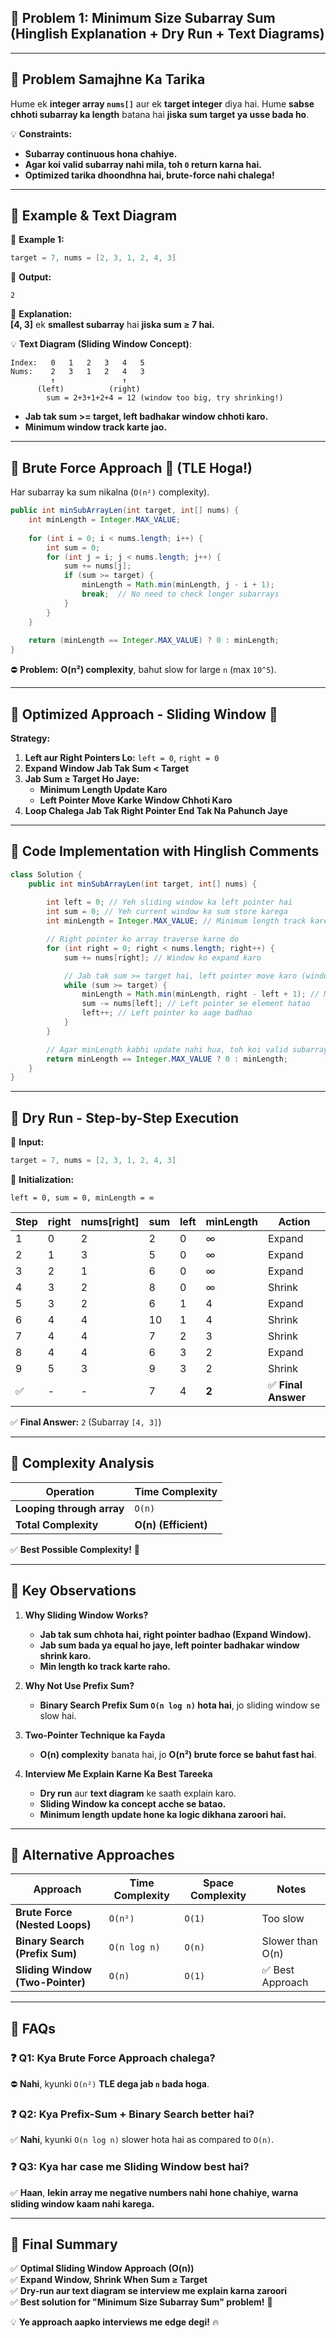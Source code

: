 ## 📌 Problem 1: **Minimum Size Subarray Sum (Hinglish Explanation + Dry Run + Text Diagrams)**  

---

## 🔹 **Problem Samajhne Ka Tarika**
Hume ek **integer array `nums[]`** aur ek **target integer** diya hai. Hume **sabse chhoti subarray ka length** batana hai **jiska sum target ya usse bada ho**.

💡 **Constraints:**
- **Subarray continuous hona chahiye.**
- **Agar koi valid subarray nahi mila, toh `0` return karna hai.**
- **Optimized tarika dhoondhna hai, brute-force nahi chalega!**

---

## 🔹 **Example & Text Diagram**  
📌 **Example 1:**  
```java
target = 7, nums = [2, 3, 1, 2, 4, 3]
```
📌 **Output:**  
```
2
```
📌 **Explanation:**  
**[4, 3]** ek **smallest subarray** hai **jiska sum ≥ 7 hai.**  

💡 **Text Diagram (Sliding Window Concept)**:
```
Index:   0   1   2   3   4   5
Nums:    2   3   1   2   4   3
         ↑               ↑   
      (left)          (right)   
        sum = 2+3+1+2+4 = 12 (window too big, try shrinking!)
```

- **Jab tak sum >= target, left badhakar window chhoti karo.**
- **Minimum window track karte jao.**

---

## 🔹 **Brute Force Approach 🐢 (TLE Hoga!)**
Har subarray ka sum nikalna (`O(n²)` complexity).

```java
public int minSubArrayLen(int target, int[] nums) {
    int minLength = Integer.MAX_VALUE;
    
    for (int i = 0; i < nums.length; i++) {
        int sum = 0;
        for (int j = i; j < nums.length; j++) {
            sum += nums[j];
            if (sum >= target) {
                minLength = Math.min(minLength, j - i + 1);
                break;  // No need to check longer subarrays
            }
        }
    }
    
    return (minLength == Integer.MAX_VALUE) ? 0 : minLength;
}
```
⛔ **Problem:** **O(n²) complexity**, bahut slow for large `n` (max `10^5`).

---

## 🔹 **Optimized Approach - Sliding Window 🚀**
**Strategy:**
1. **Left aur Right Pointers Lo:** `left = 0`, `right = 0`
2. **Expand Window Jab Tak Sum < Target**  
3. **Jab Sum ≥ Target Ho Jaye:**  
   - **Minimum Length Update Karo**  
   - **Left Pointer Move Karke Window Chhoti Karo**  
4. **Loop Chalega Jab Tak Right Pointer End Tak Na Pahunch Jaye**

---

## 🔹 **Code Implementation with Hinglish Comments**
```java
class Solution {
    public int minSubArrayLen(int target, int[] nums) {
        
        int left = 0; // Yeh sliding window ka left pointer hai
        int sum = 0; // Yeh current window ka sum store karega
        int minLength = Integer.MAX_VALUE; // Minimum length track karega

        // Right pointer ko array traverse karne do
        for (int right = 0; right < nums.length; right++) {
            sum += nums[right]; // Window ko expand karo

            // Jab tak sum >= target hai, left pointer move karo (window chhoti karo)
            while (sum >= target) {
                minLength = Math.min(minLength, right - left + 1); // Minimum length update karo
                sum -= nums[left]; // Left pointer se element hatao
                left++; // Left pointer ko aage badhao
            }
        }

        // Agar minLength kabhi update nahi hua, toh koi valid subarray nahi mila
        return minLength == Integer.MAX_VALUE ? 0 : minLength;
    }
}
```

---

## 🔹 **Dry Run - Step-by-Step Execution**
📌 **Input:**  
```java
target = 7, nums = [2, 3, 1, 2, 4, 3]
```
📌 **Initialization:**  
```
left = 0, sum = 0, minLength = ∞
```

| **Step** | **right** | **nums[right]** | **sum** | **left** | **minLength** | **Action** |
|---------|---------|-------------|------|------|------|-------------|
| 1 | 0 | 2 | 2 | 0 | ∞ | Expand |
| 2 | 1 | 3 | 5 | 0 | ∞ | Expand |
| 3 | 2 | 1 | 6 | 0 | ∞ | Expand |
| 4 | 3 | 2 | 8 | 0 | ∞ | Shrink |
| 5 | 3 | 2 | 6 | 1 | 4 | Expand |
| 6 | 4 | 4 | 10 | 1 | 4 | Shrink |
| 7 | 4 | 4 | 7 | 2 | 3 | Shrink |
| 8 | 4 | 4 | 6 | 3 | 2 | Expand |
| 9 | 5 | 3 | 9 | 3 | 2 | Shrink |
| ✅ | - | - | 7 | 4 | **2** | ✅ **Final Answer** |

✅ **Final Answer:** `2` (Subarray `[4, 3]`)

---

## 🔹 **Complexity Analysis**
| **Operation** | **Time Complexity** |
|--------------|--------------------|
| **Looping through array** | `O(n)` |
| **Total Complexity** | **O(n) (Efficient)** |

✅ **Best Possible Complexity!** 🚀  

---
## 🔹 **Key Observations**
1. **Why Sliding Window Works?**
   - **Jab tak sum chhota hai, right pointer badhao (Expand Window).**
   - **Jab sum bada ya equal ho jaye, left pointer badhakar window shrink karo.**
   - **Min length ko track karte raho.**

2. **Why Not Use Prefix Sum?**
   - **Binary Search Prefix Sum `O(n log n)` hota hai**, jo sliding window se slow hai.

3. **Two-Pointer Technique ka Fayda**
   - **O(n) complexity** banata hai, jo **O(n²) brute force se bahut fast hai**.

4. **Interview Me Explain Karne Ka Best Tareeka**
   - **Dry run** aur **text diagram** ke saath explain karo.
   - **Sliding Window ka concept acche se batao.**
   - **Minimum length update hone ka logic dikhana zaroori hai.**

---

## 🔹 **Alternative Approaches**
| **Approach** | **Time Complexity** | **Space Complexity** | **Notes** |
|-------------|--------------------|--------------------|------------|
| **Brute Force (Nested Loops)** | `O(n²)` | `O(1)` | Too slow |
| **Binary Search (Prefix Sum)** | `O(n log n)` | `O(n)` | Slower than O(n) |
| **Sliding Window (Two-Pointer)** | `O(n)` | `O(1)` | ✅ Best Approach |

---

## 🔹 **FAQs**
### ❓ **Q1: Kya Brute Force Approach chalega?**
⛔ **Nahi**, kyunki `O(n²)` **TLE dega jab `n` bada hoga**.

### ❓ **Q2: Kya Prefix-Sum + Binary Search better hai?**
✅ **Nahi**, kyunki `O(n log n)` slower hota hai as compared to `O(n)`.

### ❓ **Q3: Kya har case me Sliding Window best hai?**
✅ **Haan**, **lekin array me negative numbers nahi hone chahiye, warna sliding window kaam nahi karega.**

---

## 🔹 **Final Summary**
✅ **Optimal Sliding Window Approach (O(n))**  
✅ **Expand Window, Shrink When Sum ≥ Target**  
✅ **Dry-run aur text diagram se interview me explain karna zaroori**  
✅ **Best solution for "Minimum Size Subarray Sum" problem!** 🚀  

💡 **Ye approach aapko interviews me edge degi!** 🔥
